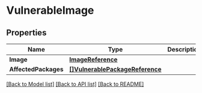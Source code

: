 # VulnerableImage

## Properties

Name | Type | Description | Notes
------------ | ------------- | ------------- | -------------
**Image** | [**ImageReference**](ImageReference.md) |  | [optional] 
**AffectedPackages** | [**[]VulnerablePackageReference**](VulnerablePackageReference.md) |  | [optional] 

[[Back to Model list]](../README.md#documentation-for-models) [[Back to API list]](../README.md#documentation-for-api-endpoints) [[Back to README]](../README.md)


